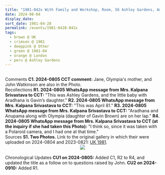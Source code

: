 ```yaml
---
title: "1981-042x With Family and Workshop, Room, 56 Ashley Gardens, Ambrosden Avenue (near Victoria Station), London, UK"
date: 2024-08-04
display_date: 
sort_date: 1981-04-28
permalink: /events/1981-0428-042x
tags:
  - brown @ UK
  - crimson @ 1981
  - deeppink @ Other
  - green @ 1981-04
  - orange @ London  
  - peru @ Ashley Gardens
---
```


<br>

<wave-list>
  <list-title color="DarkSeaGreen" width="55">Comments</list-title>
  <list-item color="BlanchedAlmond" width="280"><b>C1. 2024-0805 CCT comment:</b> Jane, Olympia's mother, and John Watkinson are also in the Photo.</list-item>
</wave-list>

<br>

<wave-list>
  <list-title color="DarkSeaGreen" width="65"> Recollections</list-title>
  <list-item color="BlanchedAlmond" width="280"><b>R1. 2024-0805 WhatsApp message from Mrs. Kalpana Srivastava to CCT:</b> "This was Ashley Gardens, and the little baby with Aradhana is Gavin’s daughter."</list-item>
  <list-item color="Lavender" width="280"><b>R2. 2024-0805 WhatsApp message from Mrs. Kalpana Srivastava to CCT:</b> "This was April 81."</list-item>
  <list-item color="BlanchedAlmond" width="280"><b>R3. 2024-0805 WhatsApp message from Mrs. Kalpana Srivastava to CCT:</b> "Aradhana and Anupama along with Olympia (daughter of Gavin Brown) are on her lap."</list-item>
  <list-item color="Lavender" width="280"><b>R4. 2024-0805 WhatsApp message from Mrs. Kalpana Srivastava to CCT (at the inquiry if she had taken this Photo):</b> "I think so, since it was taken with a Polaroid camera, and I had one at that time."</list-item>  
</wave-list>

<br>

<wave-list>
  <list-title color="DarkSeaGreen" width="40">Sources</list-title>
  <list-item color="BlanchedAlmond"  width="280"><b>S1. Two Photos.</b> Link to the original gallery in which their were uploaded on 2024-0804 and 2023-0821: <a href="https://eternalmoments.smugmug.com/Countries/UK/1981/">UK 1981</a>.</list-item>
</wave-list>

<div style="text-align: center"><img src="https://pub-bcc3cbe9b1e94ba1ac28915f7a3900fa.r2.dev/1981-042x_With_Family_and_Workshop_56_Ashley_Gardens_Ambrosden_Avenue_(near_Victoria_Station)_London_UK_01_(Photo_credit_Mrs._Kalpana_Srivastava_Patricia_Proenza_Collection).jpg" /></div>

<br>

<wave-list>
  <list-title color="DarkSeaGreen" width="110">Chronological Updates</list-title>
  <list-item color="BlanchedAlmond"  width="280"><b>CU1 on 2024-0805:</b> Added C1, R2 to R4, and updated the title as a follow on to questions raised by John.</list-item>
  <list-item color="BlanchedAlmond"  width="280"><b>CU2 on 2024-0910:</b> Added R1.</list-item>  
</wave-list>